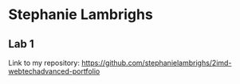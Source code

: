 # Stephanie Lambrighs

## Lab 1 

Link to my repository: https://github.com/stephanielambrighs/2imd-webtechadvanced-portfolio
